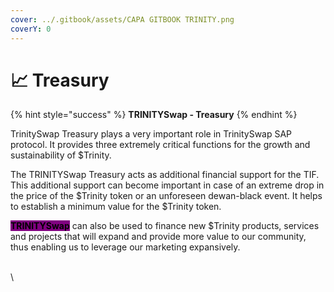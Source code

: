 ```yaml
---
cover: ../.gitbook/assets/CAPA GITBOOK TRINITY.png
coverY: 0
---
```


# 📈 Treasury

{% hint style="success" %}
**TRINITYSwap - Treasury**&#x20;
{% endhint %}

TrinitySwap Treasury plays a very important role in TrinitySwap SAP protocol. It provides three extremely critical functions for the growth and sustainability of $Trinity.

The TRINITYSwap Treasury acts as additional financial support for the TIF. This additional support can become important in case of an extreme drop in the price of the $Trinity token or an unforeseen dewan-black event. It helps to establish a minimum value for the $Trinity token.

<mark style="background-color:purple;">**TRINITYSwap**</mark> can also be used to finance new $Trinity products, services and projects that will expand and provide more value to our community, thus enabling us to leverage our marketing expansively.

\
\
